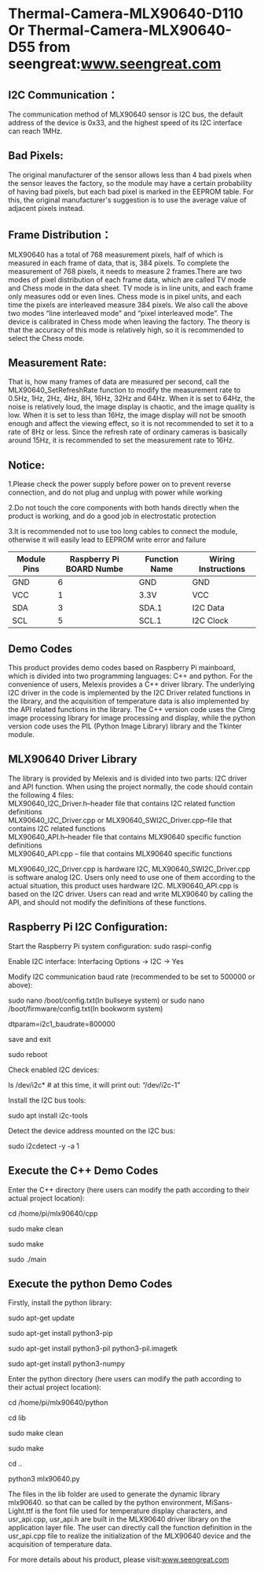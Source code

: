 # Thermal-Camera-MLX90640-D110 Or Thermal-Camera-MLX90640-D55 from seengreat:www.seengreat.com
## I2C Communication：
The communication method of MLX90640 sensor is I2C bus, the default address of the device is 0x33, and the highest speed of its I2C interface can reach 1MHz.

## Bad Pixels: 
The original manufacturer of the sensor allows less than 4 bad pixels when the sensor leaves the factory, so the module may have a certain probability of having bad pixels, but each bad pixel is marked in the EEPROM table. For this, the original manufacturer's suggestion is to use the average value of adjacent pixels instead.

## Frame Distribution：
MLX90640 has a total of 768 measurement pixels, half of which is measured in each frame of data, that is, 384 pixels. To complete the measurement of 768 pixels, it needs to measure 2 frames.There are two modes of pixel distribution of each frame data, which are called TV mode and Chess mode in the data sheet. TV mode is in line units, and each frame only measures odd or even lines. Chess mode is in pixel units, and each time the pixels are interleaved measure 384 pixels. We also call the above two modes “line interleaved mode” and “pixel interleaved mode”. The device is calibrated in Chess mode when leaving the factory. The theory is that the accuracy of this mode is relatively high, so it is recommended to select the Chess mode.

## Measurement Rate: 
That is, how many frames of data are measured per second, call the MLX90640_SetRefreshRate function to modify the measurement rate to 0.5Hz, 1Hz, 2Hz, 4Hz, 8H, 16Hz, 32Hz and 64Hz. When it is set to 64Hz, the noise is relatively loud, the image display is chaotic, and the image quality is low. When it is set to less than 16Hz, the image display will not be smooth enough and affect the viewing effect, so it is not recommended to set it to a rate of 8Hz or less. Since the refresh rate of ordinary cameras is basically around 15Hz, it is recommended to set the measurement rate to 16Hz.

## Notice:	

1.Please check the power supply before power on to prevent reverse connection, and do not plug and unplug with power while working

2.Do not touch the core components with both hands directly when the product is working, and do a good job in electrostatic protection

3.It is recommended not to use too long cables to connect the module, otherwise it will easily lead to EEPROM write error and failure

|Module Pins|Raspberry Pi BOARD Numbe|Function Name|Wiring Instructions|
|-------------|-------------------------------|-----------------|---------------------|
|GND|6|GND|GND|
|VCC|1|3.3V|VCC|
|SDA|3|SDA.1|I2C Data|
|SCL|5|SCL.1|I2C Clock|
   
## Demo Codes

This product provides demo codes based on Raspberry Pi mainboard, which is divided into two programming languages: C++ and python. For the convenience of users, Melexis provides a C++ driver library. The underlying I2C driver in the code is implemented by the I2C Driver related functions in the library, and the acquisition of temperature data is also implemented by the API related functions in the library. The C++ version code uses the CImg image processing library for image processing and display, while the python version code uses the PIL (Python Image Library) library and the Tkinter module.

## MLX90640 Driver Library  
The library is provided by Melexis and is divided into two parts: I2C driver and API function. When using the project normally, the code should contain the following 4 files:  
MLX90640_I2C_Driver.h–header file that contains I2C related function definitions  
MLX90640_I2C_Driver.cpp or MLX90640_SWI2C_Driver.cpp–file that contains I2C related functions  
MLX90640_API.h–header file that contains MLX90640 specific function definitions  
MLX90640_API.cpp – file that contains MLX90640 specific functions  

MLX90640_I2C_Driver.cpp is hardware I2C, MLX90640_SWI2C_Driver.cpp is software analog I2C. Users only need to use one of them according to the actual situation, this product uses hardware I2C. MLX90640_API.cpp is based on the I2C driver. Users can read and write MLX90640 by calling the API, and should not modify the definitions of these functions.
    
## Raspberry Pi I2C Configuration:

Start the Raspberry Pi system configuration:
sudo raspi-config

Enable I2C interface:
Interfacing Options -> I2C -> Yes

Modify I2C communication baud rate (recommended to be set to 500000 or above):

sudo nano /boot/config.txt(In bullseye system) or sudo nano /boot/firmware/config.txt(In bookworm system)

dtparam=i2c1_baudrate=800000

save and exit

sudo reboot

Check enabled I2C devices:
  
ls /dev/i2c* # at this time, it will print out: “/dev/i2c-1”

Install the I2C bus tools:
 
sudo apt install i2c-tools 

Detect the device address mounted on the I2C bus:

sudo i2cdetect -y -a 1
  
## Execute the C++ Demo Codes

Enter the C++ directory (here users can modify the path according to their actual project location):

cd /home/pi/mlx90640/cpp

sudo make clean

sudo make

sudo ./main

## Execute the python Demo Codes

Firstly, install the python library:

sudo apt-get update

sudo apt-get install python3-pip

sudo apt-get install python3-pil python3-pil.imagetk

sudo apt-get install python3-numpy

Enter the python directory (here users can modify the path according to their actual project location):

cd /home/pi/mlx90640/python

cd lib

sudo make clean

sudo make

cd ..

python3 mlx90640.py

The files in the lib folder are used to generate the dynamic library mlx90640. so that can be called by the python environment, MiSans-Light.ttf is the font file used for temperature display characters, and usr_api.cpp, usr_api.h are built in the MLX90640 driver library on the application layer file. The user can directly call the function definition in the usr_api.cpp file to realize the initialization of the MLX90640 device and the acquisition of temperature data.

For more details about his product, please visit:www.seengreat.com

